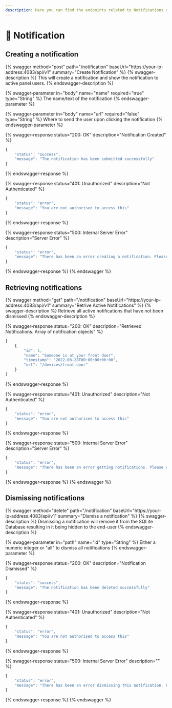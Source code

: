 ```yaml
---
description: Here you can find the endpoints related to Notifications on Controlly
---
```


# 🔔 Notification

## Creating a notification

{% swagger method="post" path="/notification" baseUrl="https://your-ip-address:4083/api/v1" summary="Create Notification" %}
{% swagger-description %}
This will create a notification and show the notification to active panel users.
{% endswagger-description %}

{% swagger-parameter in="body" name="name" required="true" type="String" %}
The name/text of the notification
{% endswagger-parameter %}

{% swagger-parameter in="body" name="url" required="false" type="String" %}
Where to send the user upon clicking the notification
{% endswagger-parameter %}

{% swagger-response status="200: OK" description="Notification Created" %}
```javascript
{
    "status": "success",
    "message": "The notification has been submitted successfully"
}
```
{% endswagger-response %}

{% swagger-response status="401: Unauthorized" description="Not Authenticated" %}
```javascript
{
    "status": "error",
    "message": "You are not authorised to access this"
}
```
{% endswagger-response %}

{% swagger-response status="500: Internal Server Error" description="Server Error" %}
```javascript
{
    "status": "error",
    "message": "There has been an error creating a notification. Please check your Controlly Log for information"
}
```
{% endswagger-response %}
{% endswagger %}

## Retrieving notifications

{% swagger method="get" path="/notification" baseUrl="https://your-ip-address:4083/api/v1" summary="Retrive Active Notifications" %}
{% swagger-description %}
Retrieve all active notifications that have not been dismissed
{% endswagger-description %}

{% swagger-response status="200: OK" description="Retrieved Notifications. Array of notification objects" %}
```javascript
[
    {
        "id": 1,
        "name": "Someone is at your front door",
        "timestamp": "2022-08-28T00:00:00+00:00",
        "url": "/devices/front-door"
    }
]
```
{% endswagger-response %}

{% swagger-response status="401: Unauthorized" description="Not Authenticated" %}
```javascript
{
    "status": "error",
    "message": "You are not authorised to access this"
}
```
{% endswagger-response %}

{% swagger-response status="500: Internal Server Error" description="Server Error" %}
```javascript
{
    "status": "error",
    "message": "There has been an error getting notifications. Please check your Controlly Log for information"
}
```
{% endswagger-response %}
{% endswagger %}

## Dismissing notifications

{% swagger method="delete" path="/notification" baseUrl="https://your-ip-address:4083/api/v1" summary="Dismiss a notification" %}
{% swagger-description %}
Dismissing a notification will remove it from the SQLite Database resulting in it being hidden to the end-user
{% endswagger-description %}

{% swagger-parameter in="path" name="id" type="String" %}
Either a numeric integer or "all" to dismiss all notifications 
{% endswagger-parameter %}

{% swagger-response status="200: OK" description="Notification Dismissed" %}
```javascript
{
    "status": "success",
    "message": "The notification has been deleted successfully"
}
```
{% endswagger-response %}

{% swagger-response status="401: Unauthorized" description="Not Authenticated" %}
```javascript
{
    "status": "error",
    "message": "You are not authorised to access this"
}
```
{% endswagger-response %}

{% swagger-response status="500: Internal Server Error" description="" %}
```javascript
{
    "status": "error",
    "message": "There has been an error dismissing this notification. Please check your Controlly Log for information"
}
```
{% endswagger-response %}
{% endswagger %}
